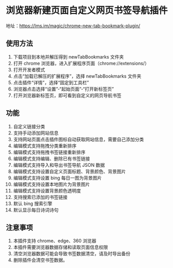 # 浏览器新建页面自定义网页书签导航插件

地址：https://lms.im/magic/chrome-new-tab-bookmark-plugin/

## 使用方法

1. 下载项目到本地并解压得到 newTabBookmarks 文件夹
2. 打开 chrome 浏览器，进入扩展程序页面（chrome://extensions/）
3. 打开开发者模式
4. 点击“加载已解压的扩展程序”，选择 newTabBookmarks 文件夹
5. 点击插件“详情”，选择“固定到工具栏”
6. 浏览器点击选择“设置”-“起始页面”-“打开新标签页”
7. 打开浏览器新标签页，即可看到自定义的网页导航书签

## 功能

1. 自定义链接分类
2. 支持手动添加网站信息
3. 支持网站页面点击插件图标自动获取网站信息，需要自己添加分类
4. 编辑模式支持拖拽分类重新排序
5. 编辑模式支持拖拽书签链接重新排序
6. 编辑模式支持编辑、删除已有书签链接
7. 编辑模式支持导入和导出书签导航 JSON 数据
8. 编辑模式支持设置自定义页面标题、背景颜色、背景图片
9. 编辑模式支持设置 bing 每日一图为背景图片
10. 编辑模式支持设置本地图片为背景图片
11. 编辑模式支持设置背景颜色透明度
12. 支持搜索已添加的书签链接
13. 默认 bing 搜索引擎
14. 默认显示每日诗词诗句

## 注意事项

1. 本插件支持 chrome、edge、360 浏览器
2. 本插件需要浏览器数据存储和读取页面信息权限
3. 清空浏览器数据可能会导致书签数据清空，请及时导出备份
4. 删除插件会清空书签数据。